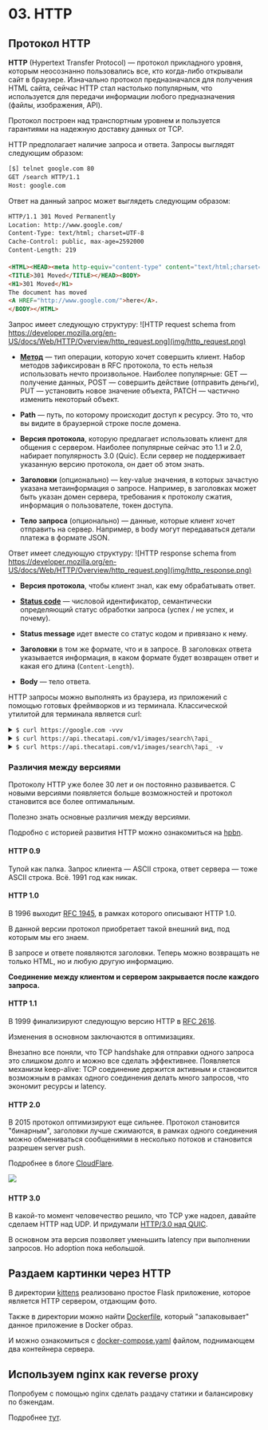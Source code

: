 # 03. HTTP

## Протокол HTTP

**HTTP** (Hypertext Transfer Protocol) &mdash; протокол прикладного уровня, которым неосознанно пользовались все, 
кто когда-либо открывали сайт в браузере. Изначально протокол предназначался для получения HTML сайта, сейчас HTTP
стал настолько популярным, что используется для передачи информации любого предназначения (файлы, изображения, API).

Протокол построен над транспортным уровнем и пользуется гарантиями на надежную доставку данных от TCP.

HTTP предполагает наличие запроса и ответа. 
Запросы выглядят следующим образом:
```bash
[$] telnet google.com 80
GET /search HTTP/1.1
Host: google.com
```

Ответ на данный запрос может выглядеть следующим образом:
```html
HTTP/1.1 301 Moved Permanently
Location: http://www.google.com/
Content-Type: text/html; charset=UTF-8
Cache-Control: public, max-age=2592000
Content-Length: 219

<HTML><HEAD><meta http-equiv="content-type" content="text/html;charset=utf-8">
<TITLE>301 Moved</TITLE></HEAD><BODY>
<H1>301 Moved</H1>
The document has moved
<A HREF="http://www.google.com/">here</A>.
</BODY></HTML>
```

Запрос имеет следующую структуру:
![HTTP request schema from https://developer.mozilla.org/en-US/docs/Web/HTTP/Overview/http_request.png](img/http_request.png)

- [**Метод**](https://developer.mozilla.org/en-US/docs/Web/HTTP/Methods) &mdash; тип операции, которую хочет совершить клиент. 
  Набор методов зафиксирован в RFC протокола, то есть нельзя использовать нечто произвольное. 
  Наиболее популярные: GET &mdash; получение данных, POST &mdash; совершить действие (отправить деньги), 
  PUT &mdash; установить новое значение объекта, PATCH &mdash; частично изменить некоторый объект.

- **Path** &mdash; путь, по которому происходит доступ к ресурсу. Это то, что вы видите в браузерной строке после домена.

- **Версия протокола**, которую предлагает использовать клиент для общения с сервером. 
 Наиболее популярные сейчас это 1.1 и 2.0, набирает популярность 3.0 (Quic). 
 Если сервер не поддерживает указанную версию протокола, он дает об этом знать.

- **Заголовки** (опционально) &mdash; key-value значения, в которых зачастую указана метаинформация о запросе. 
 Например, в заголовках может быть указан домен сервера, требования к протоколу сжатия, информация о пользователе, токен доступа.

- **Тело запроса** (опционально) &mdash; данные, которые клиент хочет отправить на сервер.
 Например, в body могут передаваться детали платежа в формате JSON.

Ответ имеет следующую структуру:
![HTTP response schema from https://developer.mozilla.org/en-US/docs/Web/HTTP/Overview/http_request.png](img/http_response.png)

- **Версия протокола**, чтобы клиент знал, как ему обрабатывать ответ.

- [**Status code**](https://developer.mozilla.org/en-US/docs/Web/HTTP/Status) &mdash; числовой идентификатор,
 семантически определяющий статус обработки запроса (успех / не успех, и почему).

- **Status message** идет вместе со статус кодом и привязано к нему.

- **Заголовки** в том же формате, что и в запросе. В заголовках ответа указывается информация, в каком формате будет возвращен ответ и какая его длина (`Content-Length`).

- **Body** &mdash; тело ответа.

HTTP запросы можно выполнять из браузера, из приложений с помощью готовых фреймворков и из терминала. 
Классической утилитой для терминала является curl:
<details>
  <summary><code>$ curl https://google.com -vvv</code></summary>

  ```
*   Trying 142.251.42.206:443...
* Connected to google.com (142.251.42.206) port 443 (#0)
* ALPN: offers h2,http/1.1
* (304) (OUT), TLS handshake, Client hello (1):
*  CAfile: /etc/ssl/cert.pem
*  CApath: none
* (304) (IN), TLS handshake, Server hello (2):
* (304) (IN), TLS handshake, Unknown (8):
* (304) (IN), TLS handshake, Certificate (11):
* (304) (IN), TLS handshake, CERT verify (15):
* (304) (IN), TLS handshake, Finished (20):
* (304) (OUT), TLS handshake, Finished (20):
* SSL connection using TLSv1.3 / AEAD-CHACHA20-POLY1305-SHA256
* ALPN: server accepted h2
* Server certificate:
*  subject: CN=*.google.com
*  start date: Aug 14 08:16:28 2023 GMT
*  expire date: Nov  6 08:16:27 2023 GMT
*  subjectAltName: host "google.com" matched cert's "google.com"
*  issuer: C=US; O=Google Trust Services LLC; CN=GTS CA 1C3
*  SSL certificate verify ok.
* using HTTP/2
* h2h3 [:method: GET]
* h2h3 [:path: /]
* h2h3 [:scheme: https]
* h2h3 [:authority: google.com]
* h2h3 [user-agent: curl/7.88.1]
* h2h3 [accept: */*]
* Using Stream ID: 1 (easy handle 0x140810a00)
> GET / HTTP/2
> Host: google.com
> user-agent: curl/7.88.1
> accept: */*
>
< HTTP/2 301
< location: https://www.google.com/
< content-type: text/html; charset=UTF-8
< content-security-policy-report-only: object-src 'none';base-uri 'self';script-src 'nonce-MY9T0aSWsg8XW1F1GXOKUw' 'strict-dynamic' 'report-sample' 'unsafe-eval' 'unsafe-inline' https: http:;report-uri https://csp.withgoogle.com/csp/gws/other-hp
< date: Fri, 22 Sep 2023 00:33:01 GMT
< expires: Sun, 22 Oct 2023 00:33:01 GMT
< cache-control: public, max-age=2592000
< server: gws
< content-length: 220
< x-xss-protection: 0
< x-frame-options: SAMEORIGIN
< alt-svc: h3=":443"; ma=2592000,h3-29=":443"; ma=2592000
<
<HTML><HEAD><meta http-equiv="content-type" content="text/html;charset=utf-8">
<TITLE>301 Moved</TITLE></HEAD><BODY>
<H1>301 Moved</H1>
The document has moved
<A HREF="https://www.google.com/">here</A>.
</BODY></HTML>
* Connection #0 to host google.com left intact
  ```

</details>

<details>
  <summary><code>$ curl https://api.thecatapi.com/v1/images/search\?api_</code></summary>

  ```
[{"id":"MjA2MTgzMw","url":"https://cdn2.thecatapi.com/images/MjA2MTgzMw.jpg","width":440,"height":298}]
  ```

</details>

<details>
  <summary><code>$ curl https://api.thecatapi.com/v1/images/search\?api_ -v</code></summary>

  ```
*   Trying 172.217.175.51:443...
* Connected to api.thecatapi.com (172.217.175.51) port 443 (#0)
* ALPN: offers h2,http/1.1
* (304) (OUT), TLS handshake, Client hello (1):
*  CAfile: /etc/ssl/cert.pem
*  CApath: none
* (304) (IN), TLS handshake, Server hello (2):
* (304) (IN), TLS handshake, Unknown (8):
* (304) (IN), TLS handshake, Certificate (11):
* (304) (IN), TLS handshake, CERT verify (15):
* (304) (IN), TLS handshake, Finished (20):
* (304) (OUT), TLS handshake, Finished (20):
* SSL connection using TLSv1.3 / AEAD-CHACHA20-POLY1305-SHA256
* ALPN: server accepted h2
* Server certificate:
*  subject: CN=api.thecatapi.com
*  start date: Aug 15 22:33:33 2023 GMT
*  expire date: Nov 13 23:21:03 2023 GMT
*  subjectAltName: host "api.thecatapi.com" matched cert's "api.thecatapi.com"
*  issuer: C=US; O=Google Trust Services LLC; CN=GTS CA 1D4
*  SSL certificate verify ok.
* using HTTP/2
* h2h3 [:method: GET]
* h2h3 [:path: /v1/images/search?api_]
* h2h3 [:scheme: https]
* h2h3 [:authority: api.thecatapi.com]
* h2h3 [user-agent: curl/7.88.1]
* h2h3 [accept: */*]
* Using Stream ID: 1 (easy handle 0x11e810a00)
> GET /v1/images/search?api_ HTTP/2
> Host: api.thecatapi.com
> user-agent: curl/7.88.1
> accept: */*
>
< HTTP/2 200
< x-dns-prefetch-control: off
< x-frame-options: SAMEORIGIN
< strict-transport-security: max-age=15552000; includeSubDomains
< x-download-options: noopen
< x-content-type-options: nosniff
< x-xss-protection: 1; mode=block
< vary: Origin
< expires: Tue, 03 Jul 2001 06:00:00 GMT
< last-modified: Fri Sep 22 2023 00:34:23 GMT+0000 (Coordinated Universal Time)
< cache-control: post-check=0, pre-check=0
< authenticated: false
< content-type: application/json; charset=utf-8
< x-response-time: 2ms
< x-cloud-trace-context: 1cac74d299df233cece7ac59ae68e5a3
< date: Fri, 22 Sep 2023 00:34:23 GMT
< server: Google Frontend
< content-length: 103
<
* Connection #0 to host api.thecatapi.com left intact
[{"id":"MjA2MTgzMw","url":"https://cdn2.thecatapi.com/images/MjA2MTgzMw.jpg","width":440,"height":298}]
  ```

</details>

### Различия между версиями

Протоколу HTTP уже более 30 лет и он постоянно развивается.
С новыми версиями появляется больше возможностей и протокол становится все более оптимальным.

Полезно знать основные различия между версиями.

Подробно с историей развития HTTP можно ознакомиться на [hpbn](https://hpbn.co/brief-history-of-http/).

#### HTTP 0.9

Тупой как палка. Запрос клиента &mdash; ASCII строка, ответ сервера &mdash; тоже ASCII строка. Всё. 1991 год как никак.

#### HTTP 1.0 

В 1996 выходит [RFC 1945](https://datatracker.ietf.org/doc/html/rfc1945), в рамках которого описывают HTTP 1.0. 

В данной версии протокол приобретает такой внешний вид, под которым мы его знаем.

В запросе и ответе появляются заголовки. Теперь можно возвращать не только HTML, но и любую другую информацию.

**Соединение между клиентом и сервером закрывается после каждого запроса.**

#### HTTP 1.1

В 1999 финализируют следующую версию HTTP в [RFC 2616](https://www.ietf.org/rfc/rfc2616.txt). 

Изменения в основном заключаются в оптимизациях.

Внезапно все поняли, что TCP handshake для отправки одного запроса это слишком долго и можно все сделать эффективнее.
Появляется механизм keep-alive: 
TCP соединение держится активным и становится возможным в рамках одного соединения делать много запросов, что экономит ресурсы и latency.

#### HTTP 2.0

В 2015 протокол оптимизируют еще сильнее. Протокол становится "бинарным", заголовки лучше сжимаются, в рамках одного соединения можно обмениваться сообщениями в несколько потоков и становится разрешен server push.

Подробнее в блоге [CloudFlare](https://www.cloudflare.com/learning/performance/http2-vs-http1.1/).

![](https://freecontent.manning.com/wp-content/uploads/mentalmodel-HTTP2_in_Action2.png)

#### HTTP 3.0

В какой-то момент человечество решило, что TCP уже надоел, давайте сделаем HTTP над UDP. И придумали [HTTP/3.0 над QUIC](https://en.wikipedia.org/wiki/HTTP/3). 

В основном эта версия позволяет уменьшить latency при выполнении запросов. Но adoption пока небольшой.

## Раздаем картинки через HTTP

В директории [kittens](./website/kittens) реализовано простое Flask приложение,
которое является HTTP сервером, отдающим фото.

Также в директории можно найти [Dockerfile](./website/kittens/Dockerfile), который "запаковывает" данное приложение в Docker образ. 

И можно ознакомиться с [docker-compose.yaml](./website/docker-compose.yaml) файлом, поднимающем два контейнера сервера.

## Используем nginx как reverse proxy

Попробуем с помощью nginx сделать раздачу статики и балансировку по бэкендам.

Подробнее [тут](https://github.com/BosenkoTM/Distributed_systems/blob/main/practice/2024/lw_02/readme.md#http-%D1%81%D0%B5%D1%80%D0%B2%D0%B5%D1%80%D1%8B).